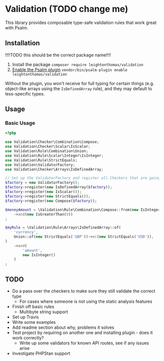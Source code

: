 # Validation (TODO change me)

This library provides composable type-safe validation rules that work great with Psalm.

## Installation

!!!!TODO this should be the correct package name!!!!
1. Install the package `composer require leightonthomas/validation`
1. [Enable the Psalm plugin](https://psalm.dev/docs/running_psalm/plugins/using_plugins/) `vendor/bin/psalm-plugin enable leightonthomas/validation`

Without the plugin, you won't receive for full typing for certain things (e.g. object-like arrays using the `IsDefinedArray` rule), and they may default to less-specific types.

## Usage
### Basic Usage

```php
<?php

use Validation\Checker\Combination\Compose;
use Validation\Checker\Scalar\IsScalar;
use Validation\Rule\Combination\Union;
use Validation\Rule\Scalar\Integer\IsInteger;
use Validation\Rule\StrictEquals;
use Validation\ValidatorFactory;
use Validation\Checker\Arrays\IsDefinedArray;

// Set up the ValidatorFactory and register all Checkers that are going to be used
$factory = new ValidatorFactory();
$factory->register(new IsDefinedArray($factory));
$factory->register(new IsScalar());
$factory->register(new StrictEquals());
$factory->register(new Compose($factory));

$moneyAmount = \Validation\Rule\Combination\Compose::from(new IsInteger())
    ->and(new IsGreaterThan(0))
;

$myRule = \Validation\Rule\Arrays\IsDefinedArray::of(
    'currency',
    Union::of(new StrictEquals('GBP'))->or(new StrictEquals('USD')), 
)
    ->and(
        'amount', 
        new IsInteger()
    )
;
```

## TODO

* Do a pass over the checkers to make sure they still validate the correct type
    * For cases where someone is not using the static analysis features
* Finish off basic rules
    * Multibyte string support
* Set up Travis
* Write some examples
* Add readme section about why, problems it solves
* Test project by requiring on another one and installing plugin - does it work correctly?
    * Write up some validators for known API routes, see if any issues arise
* Investigate PHPStan support

